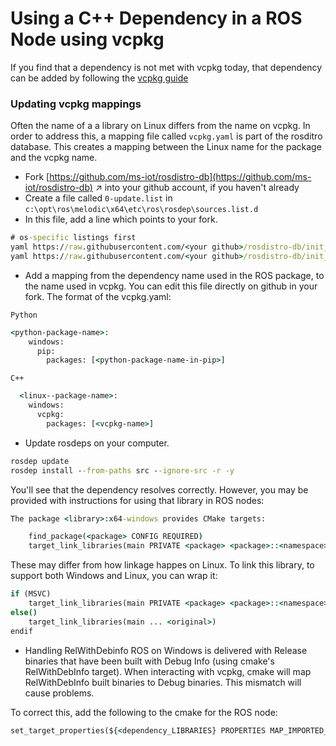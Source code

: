 # Using a C++ Dependency in a ROS Node using vcpkg
If you find that a dependency is not met with vcpkg today, that dependency can be added by following the [vcpkg guide](AddingVCPKG.md)

### Updating vcpkg mappings
Often the name of a a library on Linux differs from the name on vcpkg. In order to address this, a mapping file called `vcpkg.yaml` is part of the rosditro database. This creates a mapping between the Linux name for the package and the vcpkg name.

* Fork [https://github.com/ms-iot/rosdistro-db](https://github.com/ms-iot/rosdistro-db) &nearr; into your github account, if you haven't already
* Create a file called `0-update.list` in `c:\opt\ros\melodic\x64\etc\ros\rosdep\sources.list.d`
* In this file, add a line which points to your fork.
```bat
# os-specific listings first
yaml https://raw.githubusercontent.com/<your github>/rosdistro-db/init_windows/rosdep/win-chocolatey.yaml windows
yaml https://raw.githubusercontent.com/<your github>/rosdistro-db/init_windows/rosdep/vcpkg.yaml windows
```
* Add a mapping from the dependency name used in the ROS package, to the name used in vcpkg. You can edit this file directly on github in your fork. 
  The format of the vcpkg.yaml:

`Python`
```bat
<python-package-name>:
    windows:
      pip:
        packages: [<python-package-name-in-pip>]
```
  `C++`
```bat
  <linux--package-name>:
    windows:
      vcpkg:
        packages: [<vcpkg-name>]
```

* Update rosdeps on your computer.
```bat
rosdep update
rosdep install --from-paths src --ignore-src -r -y
```
You'll see that the dependency resolves correctly. However, you may be provided with instructions for using that library in ROS nodes:
```bat
The package <library>:x64-windows provides CMake targets:

    find_package(<package> CONFIG REQUIRED)
    target_link_libraries(main PRIVATE <package> <package>::<namespace>)
```

These may differ from how linkage happes on Linux. To link this library, to support both Windows and Linux, you can wrap it:

```bat
if (MSVC)
    target_link_libraries(main PRIVATE <package> <package>::<namespace>)
else()
    target_link_libraries(main ... <original>)
endif
```

* Handling RelWithDebinfo
ROS on Windows is delivered with Release binaries that have been built with Debug Info (using cmake's RelWithDebInfo target). When interacting with vcpkg, cmake will map RelWithDebInfo built binaries to Debug binaries. This mismatch will cause problems.

To correct this, add the following to the cmake for the ROS node:
```bat
set_target_properties(${<dependency_LIBRARIES} PROPERTIES MAP_IMPORTED_CONFIG_RELWITHDEBINFO RELEASE)
```




























